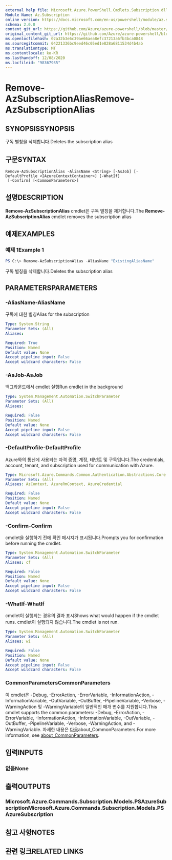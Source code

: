 ```yaml
---
external help file: Microsoft.Azure.PowerShell.Cmdlets.Subscription.dll-Help.xml
Module Name: Az.Subscription
online version: https://docs.microsoft.com/en-us/powershell/module/az.subscription/remove-azsubscriptionalias
schema: 2.0.0
content_git_url: https://github.com/Azure/azure-powershell/blob/master/src/Subscription/Subscription/help/Remove-AzSubscriptionAlias.md
original_content_git_url: https://github.com/Azure/azure-powershell/blob/master/src/Subscription/Subscription/help/Remove-AzSubscriptionAlias.md
ms.openlocfilehash: 02a32b3e6c39ae66aea8efc37213a6fb3bca0848
ms.sourcegitcommit: 04221336bc9eed46c05ed1e828a6811534d4b4ab
ms.translationtype: MT
ms.contentlocale: ko-KR
ms.lasthandoff: 12/08/2020
ms.locfileid: "98367935"
---
```

# <span data-ttu-id="4dc44-101">Remove-AzSubscriptionAlias</span><span class="sxs-lookup"><span data-stu-id="4dc44-101">Remove-AzSubscriptionAlias</span></span>

## <span data-ttu-id="4dc44-102">SYNOPSIS</span><span class="sxs-lookup"><span data-stu-id="4dc44-102">SYNOPSIS</span></span>
<span data-ttu-id="4dc44-103">구독 별칭을 삭제합니다.</span><span class="sxs-lookup"><span data-stu-id="4dc44-103">Deletes the subscription alias</span></span>

## <span data-ttu-id="4dc44-104">구문</span><span class="sxs-lookup"><span data-stu-id="4dc44-104">SYNTAX</span></span>

```
Remove-AzSubscriptionAlias -AliasName <String> [-AsJob] [-DefaultProfile <IAzureContextContainer>] [-WhatIf]
 [-Confirm] [<CommonParameters>]
```

## <span data-ttu-id="4dc44-105">설명</span><span class="sxs-lookup"><span data-stu-id="4dc44-105">DESCRIPTION</span></span>
<span data-ttu-id="4dc44-106">**Remove-AzSubscriptionAlias** cmdlet은 구독 별칭을 제거합니다.</span><span class="sxs-lookup"><span data-stu-id="4dc44-106">The **Remove-AzSubscriptionAlias** cmdlet removes the subscription alias</span></span>

## <span data-ttu-id="4dc44-107">예제</span><span class="sxs-lookup"><span data-stu-id="4dc44-107">EXAMPLES</span></span>

### <span data-ttu-id="4dc44-108">예제 1</span><span class="sxs-lookup"><span data-stu-id="4dc44-108">Example 1</span></span>
```powershell
PS C:\> Remove-AzSubscriptionAlias -AliasName "ExistingAliasName"
```

<span data-ttu-id="4dc44-109">구독 별칭을 삭제합니다.</span><span class="sxs-lookup"><span data-stu-id="4dc44-109">Deletes the subscription alias</span></span>

## <span data-ttu-id="4dc44-110">PARAMETERS</span><span class="sxs-lookup"><span data-stu-id="4dc44-110">PARAMETERS</span></span>

### <span data-ttu-id="4dc44-111">-AliasName</span><span class="sxs-lookup"><span data-stu-id="4dc44-111">-AliasName</span></span>
<span data-ttu-id="4dc44-112">구독에 대한 별칭</span><span class="sxs-lookup"><span data-stu-id="4dc44-112">Alias for the subscription</span></span>

```yaml
Type: System.String
Parameter Sets: (All)
Aliases:

Required: True
Position: Named
Default value: None
Accept pipeline input: False
Accept wildcard characters: False
```

### <span data-ttu-id="4dc44-113">-AsJob</span><span class="sxs-lookup"><span data-stu-id="4dc44-113">-AsJob</span></span>
<span data-ttu-id="4dc44-114">백그라운드에서 cmdlet 실행</span><span class="sxs-lookup"><span data-stu-id="4dc44-114">Run cmdlet in the background</span></span>

```yaml
Type: System.Management.Automation.SwitchParameter
Parameter Sets: (All)
Aliases:

Required: False
Position: Named
Default value: None
Accept pipeline input: False
Accept wildcard characters: False
```

### <span data-ttu-id="4dc44-115">-DefaultProfile</span><span class="sxs-lookup"><span data-stu-id="4dc44-115">-DefaultProfile</span></span>
<span data-ttu-id="4dc44-116">Azure와의 통신에 사용되는 자격 증명, 계정, 테넌트 및 구독입니다.</span><span class="sxs-lookup"><span data-stu-id="4dc44-116">The credentials, account, tenant, and subscription used for communication with Azure.</span></span>

```yaml
Type: Microsoft.Azure.Commands.Common.Authentication.Abstractions.Core.IAzureContextContainer
Parameter Sets: (All)
Aliases: AzContext, AzureRmContext, AzureCredential

Required: False
Position: Named
Default value: None
Accept pipeline input: False
Accept wildcard characters: False
```

### <span data-ttu-id="4dc44-117">-Confirm</span><span class="sxs-lookup"><span data-stu-id="4dc44-117">-Confirm</span></span>
<span data-ttu-id="4dc44-118">cmdlet을 실행하기 전에 확인 메시지가 표시됩니다.</span><span class="sxs-lookup"><span data-stu-id="4dc44-118">Prompts you for confirmation before running the cmdlet.</span></span>

```yaml
Type: System.Management.Automation.SwitchParameter
Parameter Sets: (All)
Aliases: cf

Required: False
Position: Named
Default value: None
Accept pipeline input: False
Accept wildcard characters: False
```

### <span data-ttu-id="4dc44-119">-WhatIf</span><span class="sxs-lookup"><span data-stu-id="4dc44-119">-WhatIf</span></span>
<span data-ttu-id="4dc44-120">cmdlet이 실행되는 경우의 결과 표시</span><span class="sxs-lookup"><span data-stu-id="4dc44-120">Shows what would happen if the cmdlet runs.</span></span>
<span data-ttu-id="4dc44-121">cmdlet이 실행되지 않습니다.</span><span class="sxs-lookup"><span data-stu-id="4dc44-121">The cmdlet is not run.</span></span>

```yaml
Type: System.Management.Automation.SwitchParameter
Parameter Sets: (All)
Aliases: wi

Required: False
Position: Named
Default value: None
Accept pipeline input: False
Accept wildcard characters: False
```

### <span data-ttu-id="4dc44-122">CommonParameters</span><span class="sxs-lookup"><span data-stu-id="4dc44-122">CommonParameters</span></span>
<span data-ttu-id="4dc44-123">이 cmdlet은 -Debug, -ErrorAction, -ErrorVariable, -InformationAction, -InformationVariable, -OutVariable, -OutBuffer, -PipelineVariable, -Verbose, -WarningAction 및 -WarningVariable의 일반적인 매개 변수를 지원합니다.</span><span class="sxs-lookup"><span data-stu-id="4dc44-123">This cmdlet supports the common parameters: -Debug, -ErrorAction, -ErrorVariable, -InformationAction, -InformationVariable, -OutVariable, -OutBuffer, -PipelineVariable, -Verbose, -WarningAction, and -WarningVariable.</span></span> <span data-ttu-id="4dc44-124">자세한 내용은 [다음](http://go.microsoft.com/fwlink/?LinkID=113216)about_CommonParameters.</span><span class="sxs-lookup"><span data-stu-id="4dc44-124">For more information, see [about_CommonParameters](http://go.microsoft.com/fwlink/?LinkID=113216).</span></span>

## <span data-ttu-id="4dc44-125">입력</span><span class="sxs-lookup"><span data-stu-id="4dc44-125">INPUTS</span></span>

### <span data-ttu-id="4dc44-126">없음</span><span class="sxs-lookup"><span data-stu-id="4dc44-126">None</span></span>

## <span data-ttu-id="4dc44-127">출력</span><span class="sxs-lookup"><span data-stu-id="4dc44-127">OUTPUTS</span></span>

### <span data-ttu-id="4dc44-128">Microsoft.Azure.Commands.Subscription.Models.PSAzureSubscription</span><span class="sxs-lookup"><span data-stu-id="4dc44-128">Microsoft.Azure.Commands.Subscription.Models.PSAzureSubscription</span></span>

## <span data-ttu-id="4dc44-129">참고 사항</span><span class="sxs-lookup"><span data-stu-id="4dc44-129">NOTES</span></span>

## <span data-ttu-id="4dc44-130">관련 링크</span><span class="sxs-lookup"><span data-stu-id="4dc44-130">RELATED LINKS</span></span>
